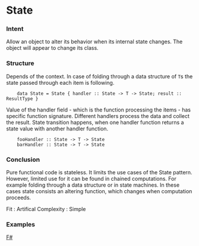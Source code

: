 # State


### Intent

Allow an object to alter its behavior when its internal state changes. The object will appear to change its class.


### Structure

Depends of the context. In case of folding through a data structure of `T`s the state passed through each item is following.
~~~~
    data State = State { handler :: State -> T -> State; result :: ResultType }
~~~~

Value of the handler field - which is the function processing the items - has specific function signature. Different handlers process the data and collect the result. State transition happens, when one handler function returns a state value with another handler function.

~~~~
    fooHandler :: State -> T -> State
    barHandler :: State -> T -> State
~~~~


### Conclusion

Pure functional code is stateless. It limits the use cases of the State pattern. However, limited use for it can be found in chained computations. For example folding through a data structure or in state machines. In these cases state consists an altering function, which changes when computation proceeds.

Fit : Artifical
Complexity : Simple


### Examples

[F#](state.fsx)
